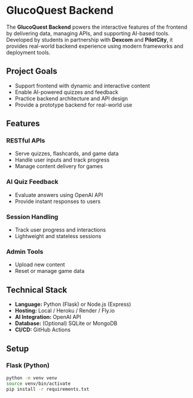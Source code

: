 # GlucoQuest Backend

The **GlucoQuest Backend** powers the interactive features of the frontend by delivering data, managing APIs, and supporting AI-based tools. Developed by students in partnership with **Dexcom** and **PilotCity**, it provides real-world backend experience using modern frameworks and deployment tools.

## Project Goals

- Support frontend with dynamic and interactive content
- Enable AI-powered quizzes and feedback
- Practice backend architecture and API design
- Provide a prototype backend for real-world use

## Features

### RESTful APIs
- Serve quizzes, flashcards, and game data
- Handle user inputs and track progress
- Manage content delivery for games

### AI Quiz Feedback
- Evaluate answers using OpenAI API
- Provide instant responses to users

### Session Handling
- Track user progress and interactions
- Lightweight and stateless sessions

### Admin Tools
- Upload new content
- Reset or manage game data

## Technical Stack

- **Language:** Python (Flask) or Node.js (Express)
- **Hosting:** Local / Heroku / Render / Fly.io
- **AI Integration:** OpenAI API
- **Database:** (Optional) SQLite or MongoDB
- **CI/CD:** GitHub Actions

## Setup

### Flask (Python)

```bash
python -m venv venv
source venv/bin/activate
pip install -r requirements.txt
